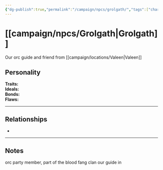 ```yaml
---
{"dg-publish":true,"permalink":"/campaign/npcs/grolgath/","tags":["character","npc"],"noteIcon":"","created":"2025-10-26T19:00:10.089-07:00","updated":"2025-10-27T13:37:18.757-07:00"}
---
```


# [[campaign/npcs/Grolgath\|Grolgath]]
Our orc guide and friend from [[campaign/locations/Valeen\|Valeen]]
## Personality
**Traits:**  
**Ideals:**  
**Bonds:**  
**Flaws:**  

---

## Relationships
- 

---

## Notes
orc party member, part of the blood fang clan
our guide in 